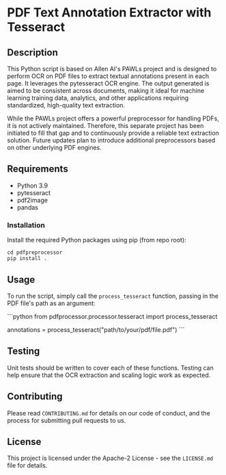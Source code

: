 # PDF Text Annotation Extractor with Tesseract

## Description
This Python script is based on Allen AI's PAWLs project and is designed to perform OCR on PDF files to extract textual annotations present in each page. It leverages the pytesseract OCR engine. The output generated is aimed to be consistent across documents, making it ideal for machine learning training data, analytics, and other applications requiring standardized, high-quality text extraction.

While the PAWLs project offers a powerful preprocessor for handling PDFs, it is not actively maintained. Therefore, this separate project has been initiated to fill that gap and to continuously provide a reliable text extraction solution. Future updates plan to introduce additional preprocessors based on other underlying PDF engines.

## Requirements

- Python 3.9
- pytesseract
- pdf2image
- pandas

### Installation

Install the required Python packages using pip (from repo root):

```commandline
cd pdfpreprocessor
pip install .
```

## Usage

To run the script, simply call the `process_tesseract` function, passing in the PDF file's path as an argument:

\`\`\`python
from pdfprocessor.processor.tesseract import process_tesseract

annotations = process_tesseract("path/to/your/pdf/file.pdf")
\`\`\`

## Testing

Unit tests should be written to cover each of these functions. Testing can help ensure that the OCR extraction and scaling logic work as expected.

## Contributing

Please read `CONTRIBUTING.md` for details on our code of conduct, and the process for submitting pull requests to us.

## License

This project is licensed under the Apache-2 License - see the `LICENSE.md` file for details.
